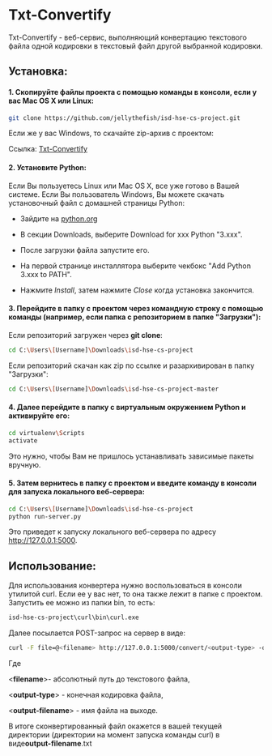 # Txt-Convertify

Txt-Convertify - веб-сервис, выполняющий конвертацию текстового файла одной кодировки в текстовый файл другой выбранной кодировки.



## Установка:

#### 1. Скопируйте файлы проекта с помощью команды в консоли, если у вас Mac OS X или Linux:

   ```bash
git clone https://github.com/jellythefish/isd-hse-cs-project.git
   ```

   Если же у вас Windows, то скачайте zip-архив с проектом: 

   Ссылка: [Txt-Convertify](https://github.com/jellythefish/isd-hse-cs-project/archive/master.zip)

   

#### 2. Установите Python:

Если Вы пользуетесь Linux или Mac OS X, все уже готово в Вашей системе. Если Вы пользователь Windows, Вы можете скачать установочный файл с домашней страницы Python:

- Зайдите на [python.org](https://www.python.org/)

- В секции Downloads, выберите Download for xxx Python "3.xxx".

- После загрузки файла запустите его.

- На первой странице инсталлятора выберите чекбокс "Add Python 3.xxx to PATH".

- Нажмите *Install*, затем нажмите *Close* когда установка закончится.

  

#### 3. Перейдите в папку с проектом через командную строку с помощью команды (например, если папка с репозиторием в папке "Загрузки"):

   Если репозиторий загружен через **git clone**:

   ```bash
cd C:\Users\[Username]\Downloads\isd-hse-cs-project 
   ```

   Если репозиторий скачан как zip по ссылке и разархивирован в папку "Загрузки":

   ```bash
cd C:\Users\[Username]\Downloads\isd-hse-cs-project-master
   ```

#### 4.  Далее перейдите в папку с виртуальным окружением Python и активируйте его:

```bash
cd virtualenv\Scripts
activate
```

Это нужно, чтобы Вам не пришлось устанавливать зависимые пакеты вручную.

#### 5. Затем вернитесь в папку с проектом и введите команду в консоли для запуска локального веб-сервера:

```bash
cd C:\Users\[Username]\Downloads\isd-hse-cs-project 
python run-server.py
```

   Это приведет к запуску локального веб-сервера по адресу http://127.0.0.1:5000.



## Использование:

Для использования конвертера нужно воспользоваться в консоли утилитой curl. Если ее у вас нет, то она также лежит в папке с проектом. Запустить ее можно из папки bin, то есть:

```bash
isd-hse-cs-project\curl\bin\curl.exe
```

Далее посылается POST-запрос на сервер в виде:

```bash
curl -F file=@<filename> http://127.0.0.1:5000/convert/<output-type> -o <output-filename>
```

Где

<**filename**>- абсолютный путь до текстового файла,

<**output-type**> - конечная кодировка файла,

<**output-filename**> - имя файла на выходе.

В итоге сконвертированный файл окажется в вашей текущей директории (директории на момент запуска команды curl) в виде**output-filename**.txt

 